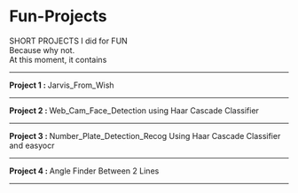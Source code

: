 # Fun-Projects
SHORT PROJECTS I did for FUN<br> 
Because why not.<br>
At this moment, it contains <br/>
<hr>
<b>Project 1 : </b> Jarvis_From_Wish <br/>
<hr>
<b>Project 2 : </b> Web_Cam_Face_Detection using Haar Cascade Classifier<br/>
<hr>
<b>Project 3 : </b> Number_Plate_Detection_Recog Using Haar Cascade Classifier and easyocr<br/>
<hr>
<b>Project 4 : </b> Angle Finder Between 2 Lines<br/> 
<hr>

